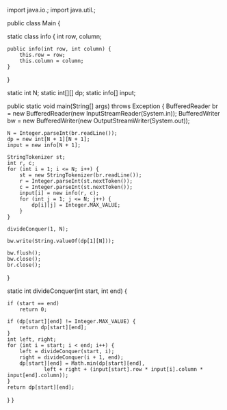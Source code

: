 import java.io.; import java.util.;

public class Main {

static class info {
	int row, column;

	public info(int row, int column) {
		this.row = row;
		this.column = column;
	}
}

static int N;
static int[][] dp;
static info[] input;

public static void main(String[] args) throws Exception {
	BufferedReader br = new BufferedReader(new InputStreamReader(System.in));
	BufferedWriter bw = new BufferedWriter(new OutputStreamWriter(System.out));

	
	N = Integer.parseInt(br.readLine());
	dp = new int[N + 1][N + 1];
	input = new info[N + 1];

	StringTokenizer st;
	int r, c;
	for (int i = 1; i <= N; i++) {
		st = new StringTokenizer(br.readLine());
		r = Integer.parseInt(st.nextToken());
		c = Integer.parseInt(st.nextToken());
		input[i] = new info(r, c);
		for (int j = 1; j <= N; j++) {
			dp[i][j] = Integer.MAX_VALUE;
		}
	}

	divideConquer(1, N);

	bw.write(String.valueOf(dp[1][N]));

	bw.flush();
	bw.close();
	br.close();
}

static int divideConquer(int start, int end) {
	
	if (start == end)
		return 0;

	if (dp[start][end] != Integer.MAX_VALUE) {
		return dp[start][end];
	}
	int left, right;
	for (int i = start; i < end; i++) {
		left = divideConquer(start, i);
		right = divideConquer(i + 1, end);
		dp[start][end] = Math.min(dp[start][end],
				left + right + (input[start].row * input[i].column * input[end].column));
	}
	return dp[start][end];
}
}
